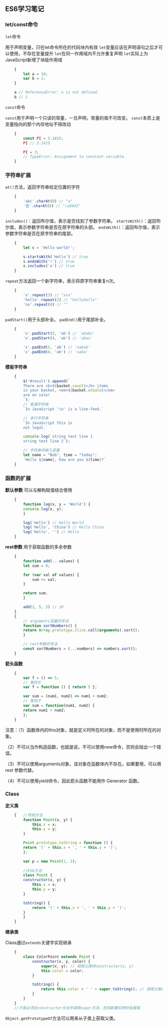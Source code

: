 ## ES6学习笔记

### let/const命令

`let`命令

用于声明变量，只在let命令所在的代码块内有效
`let`变量应该在声明语句之后才可以使用，不存在变量提升
`let`在同一作用域内不允许重复声明
`let`实际上为JavaScript新增了块级作用域
```javascript
    {
        let a = 10;
        var b = 1;
    }

    a // ReferenceError: a is not defined.
    b // 1
```

`const`命令

`const`用于声明一个只读的常量，一旦声明，常量的值不可改变。
`const`本质上是变量指向的那个内存地址不得改动
```javascript
    {
        const PI = 3.1415;
        PI // 3.1415

        PI = 3;
        // TypeError: Assignment to constant variable.
    }
```

### 字符串扩展

`at()`方法，返回字符串给定位置的字符
```javascript
    {
        'abc'.charAt(0) // "a"
        '𠮷'.charAt(0) // "\uD842"
    }
```
`includes()`：返回布尔值，表示是否找到了参数字符串。
`startsWith()`：返回布尔值，表示参数字符串是否在原字符串的头部。
`endsWith()`：返回布尔值，表示参数字符串是否在原字符串的尾部。
```javascript
    {
        let s = 'Hello world!';

        s.startsWith('Hello') // true
        s.endsWith('!') // true
        s.includes('o') // true
    }
```
`repeat`方法返回一个新字符串，表示将原字符串重复n次。
```javascript
    {
        'x'.repeat(3) // "xxx"
        'hello'.repeat(2) // "hellohello"
        'na'.repeat(0) // ""
    }
```
`padStart()`用于头部补全。
`padEnd()`用于尾部补全。
```javascript
    {
        'x'.padStart(5, 'ab') // 'ababx'
        'x'.padStart(4, 'ab') // 'abax'

        'x'.padEnd(5, 'ab') // 'xabab'
        'x'.padEnd(4, 'ab') // 'xaba'
    }
```
**模板字符串**
```javascript
    {
        $('#result').append(`
        There are <b>${basket.count}</b> items
        in your basket, <em>${basket.onSale}</em>
        are on sale!
        `);
        // 普通字符串
        `In JavaScript '\n' is a line-feed.`

        // 多行字符串
        `In JavaScript this is
        not legal.`

        console.log(`string text line 1
        string text line 2`);

        // 字符串中嵌入变量
        let name = "Bob", time = "today";
        `Hello ${name}, how are you ${time}?`
    }
```

### 函数的扩展

**默认参数**
可以与解构赋值结合使用
```javascript
    {
        function log(x, y = 'World') {
        console.log(x, y);
        }

        log('Hello') // Hello World
        log('Hello', 'China') // Hello China
        log('Hello', '') // Hello
    }
```
**rest参数**
用于获取函数的多余参数
```javascript
    {
        function add(...values) {
        let sum = 0;

        for (var val of values) {
            sum += val;
        }

        return sum;
        }

        add(2, 5, 3) // 10
    }
    {
        // arguments变量的写法
        function sortNumbers() {
        return Array.prototype.slice.call(arguments).sort();
        }

        // rest参数的写法
        const sortNumbers = (...numbers) => numbers.sort();
    }
```

**箭头函数**

```javascript
    {
        var f = () => 5;
        // 等同于
        var f = function () { return 5 };

        var sum = (num1, num2) => num1 + num2;
        // 等同于
        var sum = function(num1, num2) {
        return num1 + num2;
        };
    }
```
注意：（1）函数体内的this对象，就是定义时所在的对象，而不是使用时所在的对象。

（2）不可以当作构造函数，也就是说，不可以使用new命令，否则会抛出一个错误。

（3）不可以使用arguments对象，该对象在函数体内不存在。如果要用，可以用 rest 参数代替。

（4）不可以使用yield命令，因此箭头函数不能用作 Generator 函数。

### Class

**定义类**

```javascript
    {   //传统方法
        function Point(x, y) {
            this.x = x;
            this.y = y;
        }

        Point.prototype.toString = function () {
        return '(' + this.x + ', ' + this.y + ')';
        };

        var p = new Point(1, 2);
        
        //ES6方法
        class Point {
        constructor(x, y) {
            this.x = x;
            this.y = y;
        }

        toString() {
            return '(' + this.x + ', ' + this.y + ')';
        }
        }
    }
```
**继承类**

Class通过`extends`关键字实现继承

```javascript
    {
        class ColorPoint extends Point {
            constructor(x, y, color) {
                super(x, y); // 调用父类的constructor(x, y)
                this.color = color;
            }

            toString() {
                return this.color + ' ' + super.toString(); // 调用父类的toString()
            }
        }
    }
    //子类必须在constructor方法中调用super方法，否则新建实例时会报错
```

`Object.getPrototypeOf`方法可以用来从子类上获取父类。



